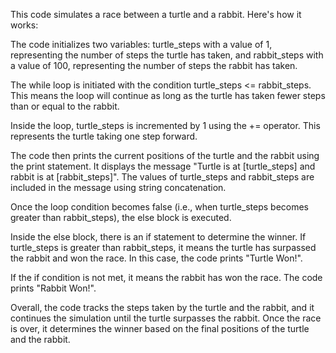 This code simulates a race between a turtle and a rabbit. Here's how it works:

The code initializes two variables: turtle_steps with a value of 1, representing the number of steps the turtle has taken, and rabbit_steps with a value of 100, representing the number of steps the rabbit has taken.

The while loop is initiated with the condition turtle_steps <= rabbit_steps. This means the loop will continue as long as the turtle has taken fewer steps than or equal to the rabbit.

Inside the loop, turtle_steps is incremented by 1 using the += operator. This represents the turtle taking one step forward.

The code then prints the current positions of the turtle and the rabbit using the print statement. It displays the message "Turtle is at [turtle_steps] and rabbit is at [rabbit_steps]". The values of turtle_steps and rabbit_steps are included in the message using string concatenation.

Once the loop condition becomes false (i.e., when turtle_steps becomes greater than rabbit_steps), the else block is executed.

Inside the else block, there is an if statement to determine the winner. If turtle_steps is greater than rabbit_steps, it means the turtle has surpassed the rabbit and won the race. In this case, the code prints "Turtle Won!".

If the if condition is not met, it means the rabbit has won the race. The code prints "Rabbit Won!".

Overall, the code tracks the steps taken by the turtle and the rabbit, and it continues the simulation until the turtle surpasses the rabbit. Once the race is over, it determines the winner based on the final positions of the turtle and the rabbit.
